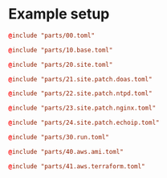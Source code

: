 # Example setup

```toml
@include "parts/00.toml"
```

```toml
@include "parts/10.base.toml"
```

```toml
@include "parts/20.site.toml"
```

```toml
@include "parts/21.site.patch.doas.toml"
```

```toml
@include "parts/22.site.patch.ntpd.toml"
```

```toml
@include "parts/23.site.patch.nginx.toml"
```

```toml
@include "parts/24.site.patch.echoip.toml"
```

```toml
@include "parts/30.run.toml"
```

```toml
@include "parts/40.aws.ami.toml"
```

```toml
@include "parts/41.aws.terraform.toml"
```
